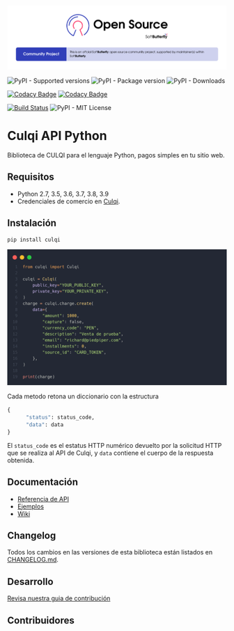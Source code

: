 ![Community project](./resources/softbutterfly-open-source-community-project.png)

![PyPI - Supported versions](https://img.shields.io/pypi/pyversions/culqi-api-python)
![PyPI - Package version](https://img.shields.io/pypi/v/culqi-api-python)
![PyPI - Downloads](https://img.shields.io/pypi/dm/culqi-api-python)

[![Codacy Badge](https://app.codacy.com/project/badge/Grade/8ac045251e9745eea3b89c2896b1f777)](https://www.codacy.com/gh/softbutterfly/culqi-api-python/dashboard?utm_source=github.com&amp;utm_medium=referral&amp;utm_content=softbutterfly/culqi-api-python&amp;utm_campaign=Badge_Grade)
[![Codacy Badge](https://app.codacy.com/project/badge/Grade/8ac045251e9745eea3b89c2896b1f777)](https://www.codacy.com/gh/softbutterfly/culqi-api-python/dashboard?utm_source=github.com&amp;utm_medium=referral&amp;utm_content=softbutterfly/culqi-api-python&amp;utm_campaign=Badge_Grade)

[![Build Status](https://www.travis-ci.org/softbutterfly/culqi-api-python.svg?branch=develop)](https://www.travis-ci.org/softbutterfly/culqi-api-python)
![PyPI - MIT License](https://img.shields.io/pypi/l/culqi-api-python)

# Culqi API Python

Biblioteca de CULQI para el lenguaje Python, pagos simples en tu sitio web.

## Requisitos

- Python 2.7, 3.5, 3.6, 3.7, 3.8, 3.9
- Credenciales de comercio en [Culqi](https://culqi.com).

## Instalación

```bash
pip install culqi
```

![Sample](resources/carbon.png)

Cada metodo retona un diccionario con la estructura

```python
{
      "status": status_code,
      "data": data
}
```

El `status_code` es el estatus HTTP numérico devuelto por la solicitud HTTP que se
realiza al API de Culqi, y `data` contiene el cuerpo de la respuesta obtenida.

## Documentación

- [Referencia de API](https://www.culqi.com/api/)
- [Ejemplos](https://github.com/culqi/culqi-python/wiki)
- [Wiki](https://github.com/culqi/culqi-python/wiki)

## Changelog

Todos los cambios en las versiones de esta biblioteca están listados en
[CHANGELOG.md](CHANGELOG.md).

## Desarrollo

[Revisa nuestra guia de contribución](CONTRIBUTING.md)

## Contribuidores
